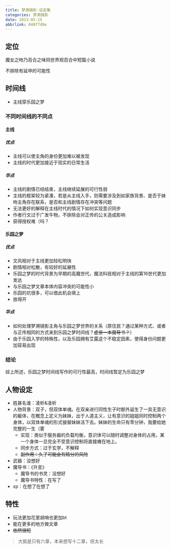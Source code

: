 ```yaml
---
title: 梦溯镜影-设定集
categories: 梦溯镜影
date: 2023-05-15
abbrlink: 840f7d9e
---
```


## 定位

魔女之吻乃百合之味同世界观百合中短篇小说

不排除有延申的可能性

## 时间线

- 主线穿乐园之梦

### 不同时间线的不同点

#### 主线

##### 优点

- 主线可以使主角的身份更加难以被发现
- 主线的时代更加接近于现实的日常生活

##### 华点

- 主线的剧情已经结束，主线继续延展的可行性弱
- 主线的框架较为紧凑，若是从主线入手，则需要涉及到如家族背景、是否于妹吻主角存在联系，是否和主线剧情存在冲突等问题
- 无法更好的解释在主线时代的情况下如何实现意识同步
- 作者行文过于广发牛物，不排除会对正传的公关造成影响
- 获得授权难（吗？

#### 乐园之梦

##### 优点

- 文风相对于主线更加轻松明快
- 剧情相对松散，有较好的延展性
- 乐园之梦的时代背景为早期的高魔世代，魔法科技相对于主线的第16世代更加发达
- 与乐园之梦文章本体内容冲突的可能性小
- 乐园的坑很多，可以借此机会填上
- 放得开

##### 华点

- 如何处理梦溯镜影主角与乐园之梦世界的关系（原住民？通过某种方式、或者与正传相同的方式来到乐园之梦时间线？<del>虚空一本魔导书？</del>）
- 由于乐园入学的特殊性，以及乐园拥有艾露这个不稳定因素，使得身份问题更加容易出现

### 结论

综上所述，乐园之梦时间线写作的可行性最高，时间线暂定为乐园之梦

## 人物设定

- 姓甚名谁：凌析&凌祈
- 人物背景：双子，但双体单魂。在双亲进行同性生子时额外诞生了一具无意识的躯体，在概念上定义为妹妹，出于人道主义，让有意识的姐姐同时控制两个身体，以双体单魂的形式接替妹妹活下去。妹妹的生命只有零分钟，我要给她完整的一生（雾
	- 实现：类似于服务器的负载均衡，意识体可以随时调整对身体的占用，某一个身体一旦完全不受意识控制将直接瘫在地上。
	- 同步方式：过于玄学，不解释
	- <del>副作用：久了可能会有精分的风险</del>
- 武器：没想好
- 魔导书：《升变》
	- 魔导书的书灵：没想好
	- 魔导书特性：在写了
- xp：在想了在想了

## 特性

- 玩法更加花里胡哨也更加bt
- 能在更多的地方做文章
- <del>依然很短</del>

> 大抵是只有六章，本来想写十二章，但太长
